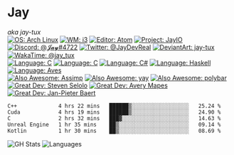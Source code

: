 # Jay
*aka jay-tux*  
[![OS: Arch Linux](https://img.shields.io/badge/os-Arch_Linux-success?style=plastic&logo=arch-linux)](https://archlinux.org)
[![WM: i3](https://img.shields.io/badge/wm-i3-success?style=plastic)](https://i3wm.org)
[![Editor: Atom](https://img.shields.io/badge/editor-Atom-success?style=plastic&logo=atom)](https://atom.io)
[![Project: JayIO](https://img.shields.io/badge/project-JayIO-success?style=plastic&logo=accenture)](https://github.com/jay-tux/jayio)  
[![Discord: @𝓙𝓪𝔂#4722](https://img.shields.io/badge/discord-%40%F0%9D%93%99%F0%9D%93%AA%F0%9D%94%82%234722-blue?style=plastic&logo=discord)](https://github.com/jay-tux)
[![Twitter: @JayDevReal](https://img.shields.io/badge/twitter-%40JayDevReal-blue?style=plastic&logo=twitter)](https://twitter.com/JayDevReal)
[![DeviantArt: jay-tux](https://img.shields.io/badge/deviantart-jay--tux-blue?style=plastic&logo=deviantart)](https://deviantart.com/jay-tux)
[![WakaTime: @jay_tux](https://img.shields.io/badge/wakatime-%40jay__tux-blue?style=plastic&logo=wakatime)](https://wakatime.com/@jay_tux)  
[![Language: C](https://img.shields.io/badge/language-C-lightgray?style=plastic&logo=c)](https://en.wikipedia.org/wiki/C_(programming_language))
[![Language: C](https://img.shields.io/badge/language-C++-lightgray?style=plastic&logo=c%2B%2B)](https://www.cplusplus.com/)
[![Language: C#](https://img.shields.io/badge/language-C%23-lightgray?style=plastic&logo=c-sharp)](https://docs.microsoft.com/en-us/dotnet/csharp/)
[![Language: Haskell](https://img.shields.io/badge/language-Haskell-lightgray?style=plastic&logo=haskell)](https://www.haskell.org/)
[![Language: Aves](https://img.shields.io/badge/language-aves-lightgray?style=plastic)](https://github.com/jay-tux)  
[![Also Awesome: Assimp](https://img.shields.io/badge/Also_Awesome-Assimp-yellow?style=plastic&logo=github)](https://github.com/assimp/assimp)
[![Also Awesome: yay](https://img.shields.io/badge/Also_Awesome-yay-yellow?style=plastic&logo=github)](https://github.com/Jguer/yay)
[![Also Awesome: polybar](https://img.shields.io/badge/Also_Awesome-polybar-yellow?style=plastic&logo=github)](https://github.com/polybar/polybar)  
[![Great Dev: Steven Selolo](https://img.shields.io/badge/Great_Dev-Steven_Selolo-red?style=plastic&logo=github)](https://github.com/StevenPss)
[![Great Dev: Avery Mapes](https://img.shields.io/badge/Great_Dev-Avery_Mapes-red?style=plastic&logo=github)](https://github.com/ArchAves)
[![Great Dev: Jan-Pieter Baert](https://img.shields.io/badge/Great_Dev-Jan--Pieter_Baert-red?style=plastic&logo=github)](https://github.com/Jan-PieterBaert)


<!--START_SECTION:waka-->
```text
C++             4 hrs 22 mins   ██████▒░░░░░░░░░░░░░░░░░░   25.24 % 
Cuda            4 hrs 19 mins   ██████▒░░░░░░░░░░░░░░░░░░   24.90 % 
C               2 hrs 32 mins   ███▓░░░░░░░░░░░░░░░░░░░░░   14.63 % 
Unreal Engine   1 hr 35 mins    ██▒░░░░░░░░░░░░░░░░░░░░░░   09.14 % 
Kotlin          1 hr 30 mins    ██▒░░░░░░░░░░░░░░░░░░░░░░   08.69 % 
```
<!--END_SECTION:waka-->

![GH Stats](https://github-readme-stats.vercel.app/api?username=jay-tux&count_private=true&show_icons=true&theme=outrun)
![Languages](https://github-readme-stats.vercel.app/api/top-langs/?username=jay-tux&count_private=true&show_icons=true&theme=outrun&langs_count=10&layout=compact)
